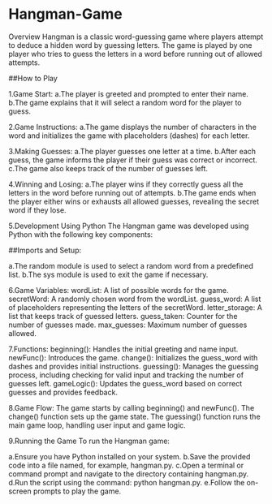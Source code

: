 # Hangman-Game

Overview
Hangman is a classic word-guessing game where players attempt to deduce a hidden word by guessing letters. The game is played by one player who tries to guess the letters in a word before running out of allowed attempts.

##How to Play

1.Game Start:
  a.The player is greeted and prompted to enter their name.
  b.The game explains that it will select a random word for the player to guess.

2.Game Instructions:
  a.The game displays the number of characters in the word and initializes the game with placeholders (dashes) for each letter.

3.Making Guesses:
  a.The player guesses one letter at a time.
  b.After each guess, the game informs the player if their guess was correct or incorrect.
  c.The game also keeps track of the number of guesses left.

4.Winning and Losing:
  a.The player wins if they correctly guess all the letters in the word before running out of attempts.
  b.The game ends when the player either wins or exhausts all allowed guesses, revealing the secret word if they lose.

5.Development Using Python
  The Hangman game was developed using Python with the following key components:

  ##Imports and Setup:

  a.The random module is used to select a random word from a predefined list.
  b.The sys module is used to exit the game if necessary.

6.Game Variables:
  wordList: A list of possible words for the game.
  secretWord: A randomly chosen word from the wordList.
  guess_word: A list of placeholders representing the letters of the secretWord.
  letter_storage: A list that keeps track of guessed letters.
  guess_taken: Counter for the number of guesses made.
  max_guesses: Maximum number of guesses allowed.

7.Functions:
  beginning(): Handles the initial greeting and name input.
  newFunc(): Introduces the game.
  change(): Initializes the guess_word with dashes and provides initial instructions.
  guessing(): Manages the guessing process, including checking for valid input and tracking the number of guesses left.
  gameLogic(): Updates the guess_word based on correct guesses and provides feedback.

8.Game Flow:
  The game starts by calling beginning() and newFunc().
  The change() function sets up the game state.
  The guessing() function runs the main game loop, handling user input and game logic.

9.Running the Game
To run the Hangman game:

  a.Ensure you have Python installed on your system.
  b.Save the provided code into a file named, for example, hangman.py.
  c.Open a terminal or command prompt and navigate to the directory containing hangman.py.
  d.Run the script using the command: python hangman.py.
  e.Follow the on-screen prompts to play the game.
